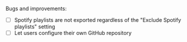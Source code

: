 Bugs and improvements:
- [ ] Spotify playlists are not exported regardless of the "Exclude Spotify playlists" setting
- [ ] Let users configure their own GitHub repository